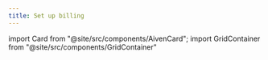 ```yaml
---
title: Set up billing
---
```


import Card from "@site/src/components/AivenCard";
import GridContainer from "@site/src/components/GridContainer"

<GridContainer columns={3}>
  <a href="/docs/platform/concepts/hourly-billing-model" target="_blank"
  style={{ textDecoration: 'none' }}>
     <Card
      iconName="book"
      title="Billing overview"
      description="Learn how billing and payments work."
    />
  </a>
  <a href="/docs/platform/howto/manage-payment-card" target="_blank"
  style={{ textDecoration: 'none' }}>
    <Card
      iconName="clipboardCheck"
      title="Create a payment method"
      description="Add a credit card to pay for your Aiven services."
    />
  </a>
  <a href="/docs/platform/howto/manage-payment-card" target="_blank"
  style={{ textDecoration: 'none' }}>
    <Card
      iconName="clipboardCheck"
      title="Configure your billing group"
      description="Add your payment method and other details to the default billing group."
    />
  </a>
</GridContainer>

<GridContainer>
  <Card
    to="/docs/platform/get-started/get-started-signup"
    title="<-- Sign up"
  />
  <Card
    to="/docs/platform/get-started/get-started-organization"
    title="Organization setup -->"
  />
</GridContainer>
